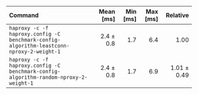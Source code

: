 | Command | Mean [ms] | Min [ms] | Max [ms] | Relative |
|:---|---:|---:|---:|---:|
| `haproxy -c -f haproxy.config -C benchmark-config-algorithm-leastconn-nproxy-2-weight-1` | 2.4 ± 0.8 | 1.7 | 6.4 | 1.00 |
| `haproxy -c -f haproxy.config -C benchmark-config-algorithm-random-nproxy-2-weight-1` | 2.4 ± 0.8 | 1.7 | 6.9 | 1.01 ± 0.49 |
